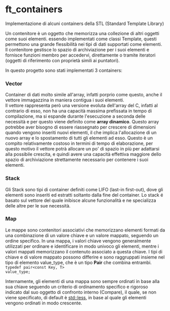 # ft_containers
Implementazione di alcuni containers della STL (Standard Template Library)

Un contenitore è un oggetto che memorizza una collezione di altri oggetti come suoi elementi. 
essendo implementati come classi Template, questi permettono una grande flessibilità nei tipi di dati supportati come elementi.
Il contenitore gestisce lo spazio di archiviazione per i suoi elementi e fornisce funzioni membro per accedervi, 
direttamente o tramite iteratori (oggetti di riferimento con proprietà simili ai puntatori).

In questo progetto sono stati implementati 3 containers:

<strong><h3>Vector</h3></strong>
Container di dati molto simile all'array, infatti porprio come questo, anche il vettore immagazzina in maniera contigua i suoi elementi.<br>
Il vettore rappresenta però una versione evoluta dell'array del C, infatti al contrario di esso, non ha una capacità massima prefissata in tempo di compilazione, ma si espande durante l'esecuzione a seconda delle necessità e per questo viene definito come <strong>array dinamico</strong>.
Questo array potrebbe aver bisogno di essere riassegnato per crescere di dimensioni quando vengono inseriti nuovi elementi, il che implica l'allocazione di un nuovo array e lo spostamento di tutti gli elementi ad esso. 
Questo è un compito relativamente costoso in termini di tempo di elaborazione, per questo motivo il vettore potrà allocare un po' di spazio in più per adattarsi alla possibile crescita, e quindi avere una capacità effettiva maggiore dello spazio di archiviazione strettamente necessario per contenere i suoi elementi.

<strong><h3>Stack</h3></strong>
Gli Stack sono tipi di container definiti come LIFO (last-in first-out), dove gli elementi sono inseriti ed estratti soltanto dalla fine del container.
Lo stack é basato sul vettore del quale inibisce alcune funzionalità e ne specializza delle altre per le sue necessità.


<strong><h3>Map</h3></strong>
Le mappe sono contenitori associativi che memorizzano elementi formati da una combinazione di un valore chiave e un valore mappato, seguendo un ordine specifico.
In una mappa, i valori chiave vengono generalmente utilizzati per ordinare e identificare in modo univoco gli elementi, mentre i valori mappati memorizzano il contenuto associato a questa chiave. I tipi di chiave e di valore mappato possono differire e sono raggruppati insieme nel tipo di elemento value_type, che è un tipo <strong>Pair</strong> che combina entrambi.<br>
<code>typedef pair<const Key, T> value_type;</code>
  
 Internamente, gli elementi di una mappa sono sempre ordinati in base alla sua chiave seguendo un criterio di ordinamento specifico e rigoroso indicato dal suo oggetto di confronto interno (Compare), il quale, se non viene specificato, di default è <a href="https://www.cplusplus.com/reference/functional/less/" >std::less</a>, in base al quale gli elementi vengono ordinati in modo crescente.
